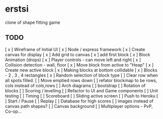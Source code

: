 # erstsi
clone of shape fitting game


## TODO

[ x ] Wireframe of Initial UI
[ x ] Node / express framework
[ x ] Create canvas for display
[ x ] Add grid to canvas
[ x ] add first block
[ x ] Block Animation (drops)
[ x ] Player controls - can move left and right
[ x ] Collision detection - wall, floor
[ x ] Move block from active to "Heap"
[ x ] Create new active block
[ x ] Making blocks at bottom collidable
[ x ] Blocks - 2 , 3 , 4 rectangles
[ x ] Random selection of block type
[ ] Clear row when all spots filled.
[ ] Move emptied rows down
[ ] refator blockmap to be rows, cols instead of cols,rows
[ ] Arch diagrams
[ ] bootstrap
[ ] Rotation of blocks
[ ] Scoring / levelling
[ ] Refactor to UI and Game components
[ ] Unit testing
[ ] Timing
[ ] Scoreboard
[ ] Sliding active screen
[ ] Push to Heroku
[ ] Start / Pause
[ ] Replay
[ ] Database for high scores
[ ] images instead of canvas path shapes?
[ ] Canvas background
[ ] Multiplayer options - PvP, Co-op...


